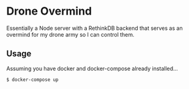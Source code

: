 # Drone Overmind

Essentially a Node server with a RethinkDB backend that serves as an overmind
for my drone army so I can control them.

## Usage

Assuming you have docker and docker-compose already installed...

```
$ docker-compose up
```